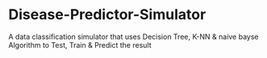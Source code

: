 # Disease-Predictor-Simulator
A data classification simulator that uses Decision Tree, K-NN &amp; naive bayse Algorithm to Test, Train &amp;  Predict the result

